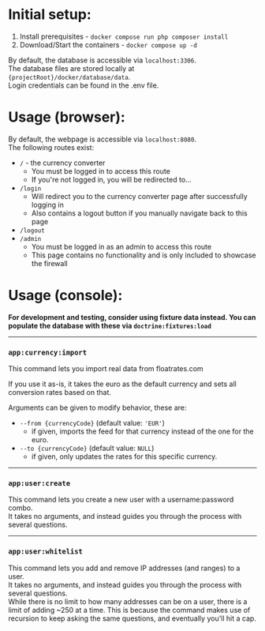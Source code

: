 # Initial setup:

1. Install prerequisites - `docker compose run php composer install`  
2. Download/Start the containers - `docker compose up -d`

By default, the database is accessible via `localhost:3306`.  
The database files are stored locally at `{projectRoot}/docker/database/data`.  
Login credentials can be found in the .env file.

# Usage (browser): 
By default, the webpage is accessible via `localhost:8080`.  
The following routes exist:  
* `/` - the currency converter
  * You must be logged in to access this route
  * If you're not logged in, you will be redirected to...
* `/login`
  * Will redirect you to the currency converter page after successfully logging in
  * Also contains a logout button if you manually navigate back to this page
* `/logout`
* `/admin`
  * You must be logged in as an admin to access this route
  * This page contains no functionality and is only included to showcase the firewall

# Usage (console):
**For development and testing, consider using fixture data instead. You can populate the database with these via `doctrine:fixtures:load`**

---
### `app:currency:import`
This command lets you import real data from floatrates.com  

If you use it as-is, it takes the euro as the default currency and sets all conversion rates based on that.

Arguments can be given to modify behavior, these are: 
* `--from {currencyCode}` (default value: `'EUR'`)
  * if given, imports the feed for that currency instead of the one for the euro.
* `--to {currencyCode}` (default value: `NULL`)
  * if given, only updates the rates for this specific currency.

---
### `app:user:create`
This command lets you create a new user with a username:password combo.  
It takes no arguments, and instead guides you through the process with several questions.

---
### `app:user:whitelist`
This command lets you add and remove IP addresses (and ranges) to a user.  
It takes no arguments, and instead guides you through the process with several questions.  
While there is no limit to how many addresses can be on a user, there is a limit of adding ~250 at a time. 
This is because the command makes use of recursion to keep asking the same questions, and eventually you'll hit a cap.
